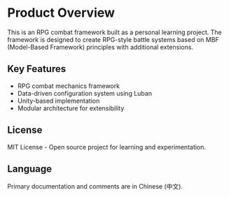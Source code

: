 # Product Overview

This is an RPG combat framework built as a personal learning project. The framework is designed to create RPG-style battle systems based on MBF (Model-Based Framework) principles with additional extensions.

## Key Features
- RPG combat mechanics framework
- Data-driven configuration system using Luban
- Unity-based implementation
- Modular architecture for extensibility

## License
MIT License - Open source project for learning and experimentation.

## Language
Primary documentation and comments are in Chinese (中文).